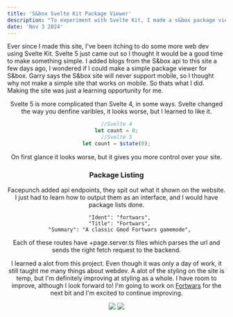 ```yaml
---
title: 'S&box Svelte Kit Package Viewer'
description: "To experiment with Svelte Kit, I made a s&box package viewer"
date: 'Nov 3 2024'
---
```


Ever since I made this site, I've been itching to do some more web dev using Svelte Kit. Svelte 5 just came out so I thought it would be a good time to make something simple. I added blogs from the S&box api to this site a few days ago, I wondered if I could make a simple package viewer for S&box. Garry says the S&box site will never support mobile, so I thought why not make a simple site that works on mobile. So thats what I did. Making the site was just a learning opportunity for me.

<Header title="Svelte 5" />

Svelte 5 is more complicated than Svelte 4, in some ways. Svelte changed the way you denfine varibles, it looks worse, but I learned to like it.

```ts
//Svelte 4
let count = 0;
//Svelte 5
let count = $state(0);
```
On first glance it looks worse, but it gives you more control over your site.

<Header title="How it works" />

### Package Listing 

Facepunch added api endpoints, they spit out what it shown on the website. I just had to learn how to output them as an interface, and I would have package lists done.

```
  "Ident": "fortwars",
  "Title": "Fortwars",
  "Summary": "A classic Gmod Fortwars gamemode",
  ```

Each of these routes have +page.server.ts files which parses the url and sends the right fetch request to the backend.

<Header title="Takeaways" />

I learned a alot from this project. Even though it was only a day of work, it still taught me many things about webdev. A alot of the styling on the site is temp, but I'm definitely improving at styling as a whole. I have room to improve, although I look forward to! I'm going to work on [Fortwars](/projects/fortwars) for the next bit and I'm excited to continue improving.

<Img src="../sboxpackageviewer/gamepage.png" />

<Img src="../sboxpackageviewer/orgpage.png" />

<Spotify src="track/4BSR9I4ExlCJdXJo2GpBD5" />